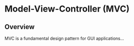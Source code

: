 
# Model-View-Controller (MVC)

## Overview
MVC is a fundamental design pattern for GUI applications...
